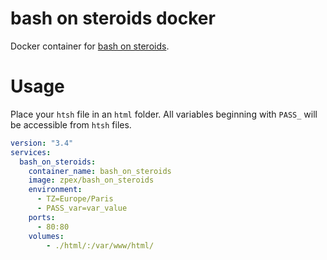 # bash on steroids docker

Docker container for [bash on steroids](https://github.com/tinoschroeter/bash_on_steroids).

# Usage

Place your `htsh` file in an `html` folder. All variables beginning with `PASS_` will be accessible from `htsh` files.

```yaml
version: "3.4"
services:
  bash_on_steroids:
    container_name: bash_on_steroids
    image: zpex/bash_on_steroids
    environment:
      - TZ=Europe/Paris
      - PASS_var=var_value
    ports:
      - 80:80
    volumes:
        - ./html/:/var/www/html/
```
